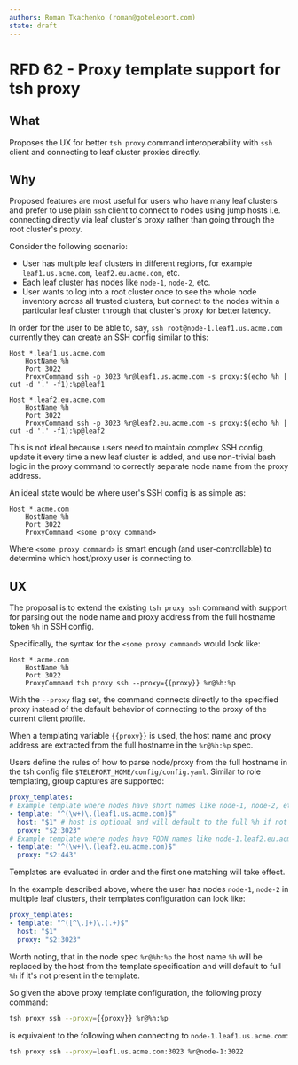 ```yaml
---
authors: Roman Tkachenko (roman@goteleport.com)
state: draft
---
```


# RFD 62 - Proxy template support for tsh proxy

## What

Proposes the UX for better `tsh proxy` command interoperability with `ssh`
client and connecting to leaf cluster proxies directly.

## Why

Proposed features are most useful for users who have many leaf clusters and
prefer to use plain `ssh` client to connect to nodes using jump hosts i.e.
connecting directly via leaf cluster's proxy rather than going through the
root cluster's proxy.

Consider the following scenario:

- User has multiple leaf clusters in different regions, for example
  `leaf1.us.acme.com`, `leaf2.eu.acme.com`, etc.
- Each leaf cluster has nodes like `node-1`, `node-2`, etc.
- User wants to log into a root cluster once to see the whole node inventory
  across all trusted clusters, but connect to the nodes within a particular
  leaf cluster through that cluster's proxy for better latency.

In order for the user to be able to, say, `ssh root@node-1.leaf1.us.acme.com`
currently they can create an SSH config similar to this:

```
Host *.leaf1.us.acme.com
    HostName %h
    Port 3022
    ProxyCommand ssh -p 3023 %r@leaf1.us.acme.com -s proxy:$(echo %h | cut -d '.' -f1):%p@leaf1

Host *.leaf2.eu.acme.com
    HostName %h
    Port 3022
    ProxyCommand ssh -p 3023 %r@leaf2.eu.acme.com -s proxy:$(echo %h | cut -d '.' -f1):%p@leaf2
```

This is not ideal because users need to maintain complex SSH config, update it
every time a new leaf cluster is added, and use non-trivial bash logic in the
proxy command to correctly separate node name from the proxy address.

An ideal state would be where user's SSH config is as simple as:

```
Host *.acme.com
    HostName %h
    Port 3022
    ProxyCommand <some proxy command>
```

Where `<some proxy command>` is smart enough (and user-controllable) to
determine which host/proxy user is connecting to.

## UX

The proposal is to extend the existing `tsh proxy ssh` command with support for
parsing out the node name and proxy address from the full hostname token `%h` in
SSH config.

Specifically, the syntax for the `<some proxy command>` would look like:

```
Host *.acme.com
    HostName %h
    Port 3022
    ProxyCommand tsh proxy ssh --proxy={{proxy}} %r@%h:%p
```

With the `--proxy` flag set, the command connects directly to the specified
proxy instead of the default behavior of connecting to the proxy of the current
client profile.

When a templating variable `{{proxy}}` is used, the host name and proxy address
are extracted from the full hostname in the `%r@%h:%p` spec.

Users define the rules of how to parse node/proxy from the full hostname in
the tsh config file `$TELEPORT_HOME/config/config.yaml`. Similar to role
templating, group captures are supported:

```yaml
proxy_templates:
# Example template where nodes have short names like node-1, node-2, etc.
- template: "^(\w+)\.(leaf1.us.acme.com)$"
  host: "$1" # host is optional and will default to the full %h if not specified
  proxy: "$2:3023"
# Example template where nodes have FQDN names like node-1.leaf2.eu.acme.com.
- template: "^(\w+)\.(leaf2.eu.acme.com)$"
  proxy: "$2:443"
```

Templates are evaluated in order and the first one matching will take effect.

In the example described above, where the user has nodes `node-1`, `node-2` in
multiple leaf clusters, their templates configuration can look like:

```yaml
proxy_templates:
- template: "^([^\.]+)\.(.+)$"
  host: "$1"
  proxy: "$2:3023"
```

Worth noting, that in the node spec `%r@%h:%p` the host name `%h` will be
replaced by the host from the template specification and will default to full
`%h` if it's not present in the template.

So given the above proxy template configuration, the following proxy command:

```bash
tsh proxy ssh --proxy={{proxy}} %r@%h:%p
```

is equivalent to the following when connecting to `node-1.leaf1.us.acme.com`:

```bash
tsh proxy ssh --proxy=leaf1.us.acme.com:3023 %r@node-1:3022
```
